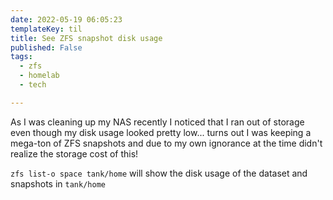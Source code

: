 ```yaml
---
date: 2022-05-19 06:05:23
templateKey: til
title: See ZFS snapshot disk usage
published: False
tags:
  - zfs
  - homelab
  - tech

---
```


As I was cleaning up my NAS recently I noticed that I ran out of storage even
though my disk usage looked pretty low... turns out I was keeping a mega-ton of
ZFS snapshots and due to my own ignorance at the time didn't realize the
storage cost of this!

`zfs list-o space tank/home` will show the disk usage of the dataset and snapshots in `tank/home`
